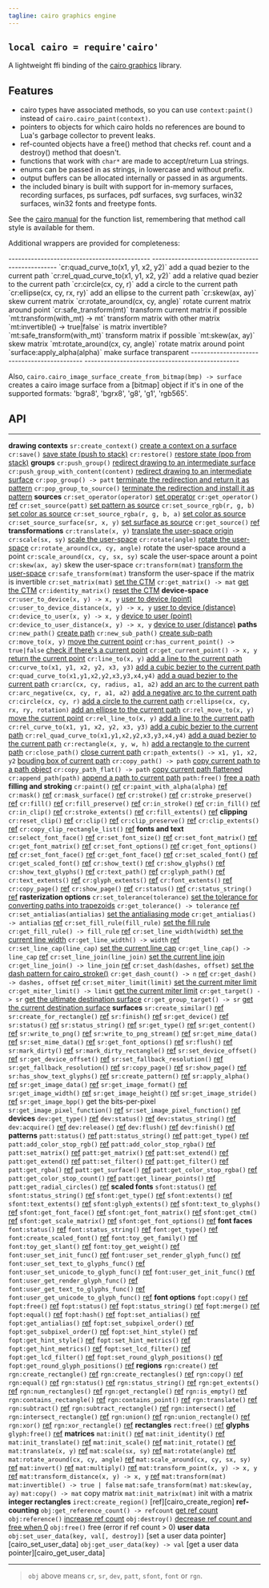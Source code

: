 ```yaml
---
tagline: cairo graphics engine
---
```


## `local cairo = require'cairo'`

A lightweight ffi binding of the [cairo graphics] library.


## Features

  * cairo types have associated methods, so you can use `context:paint()`
  instead of `cairo.cairo_paint(context)`.
  * pointers to objects for which cairo holds no references are bound to
  Lua's garbage collector to prevent leaks.
  * ref-counted objects have a free() method that checks ref. count and a
  destroy() method that doesn't.
  * functions that work with `char*` are made to accept/return Lua strings.
  * enums can be passed in as strings, in lowercase and without prefix.
  * output buffers can be allocated internally or passed in as arguments.
  * the included binary is built with support for in-memory surfaces,
  recording surfaces, ps surfaces, pdf surfaces, svg surfaces, win32 surfaces,
  win32 fonts and freetype fonts.

See the [cairo manual] for the function list, remembering that method call
style is available for them.

Additional wrappers are provided for completeness:

<div class="small">
-------------------------------------------- ------------------------------------------------
`cr:quad_curve_to(x1, y1, x2, y2)`           add a quad bezier to the current path
`cr:rel_quad_curve_to(x1, y1, x2, y2)`       add a relative quad bezier to the current path
`cr:circle(cx, cy, r)`                       add a circle to the current path
`cr:ellipse(cx, cy, rx, ry)`                 add an ellipse to the current path
`cr:skew(ax, ay)`                            skew current matrix
`cr:rotate_around(cx, cy, angle)`            rotate current matrix around point
`cr:safe_transform(mt)`                      transform current matrix if possible
`mt:transform(with_mt) -> mt`                transform matrix with other matrix
`mt:invertible() -> true|false`              is matrix invertible?
`mt:safe_transform(with_mt)`                 transform matrix if possible
`mt:skew(ax, ay)`                            skew matrix
`mt:rotate_around(cx, cy, angle)`            rotate matrix around point
`surface:apply_alpha(alpha)`                 make surface transparent
-------------------------------------------- ------------------------------------------------

Also, `cairo.cairo_image_surface_create_from_bitmap(bmp) -> surface`
creates a cairo image surface from a [bitmap] object if it's in one
of the supported formats: 'bgra8', 'bgrx8', 'g8', 'g1', 'rgb565'.

[cairo graphics]:   http://cairographics.org/
[cairo manual]:     http://cairographics.org/manual/


## API

------------------------------------------------- -------------------------------------------------
__drawing contexts__
`sr:create_context()`                             [create a context on a surface][cairo_create]
`cr:save()`                                       [save state (push to stack)][cairo_save]
`cr:restore()`                                    [restore state (pop from stack)][cairo_restore]
__groups__
`cr:push_group()`                                 [redirect drawing to an intermediate surface][cairo_push_group]
`cr:push_group_with_content(content)`             [redirect drawing to an intermediate surface][cairo_push_group_with_content]
`cr:pop_group() -> patt`                          [terminate the redirection and return it as pattern][cairo_pop_group]
`cr:pop_group_to_source()`                        [terminate the redirection and install it as pattern][cairo_pop_group_to_source]
__sources__
`cr:set_operator(operator)`                       [set operator][cairo_set_operator]
`cr:get_operator()`                               [ref][cairo_get_operator]
`cr:set_source(patt)`                             [set pattern as source][cairo_set_source]
`cr:set_source_rgb(r, g, b)`                      [set color as source][cairo_set_source_rgb]
`cr:set_source_rgba(r, g, b, a)`                  [set color as source][cairo_set_source_rgba]
`cr:set_source_surface(sr, x, y)`                 [set surface as source][cairo_set_source_surface]
`cr:get_source()`                                 [ref][cairo_get_source]
__transformations__
`cr:translate(x, y)`                              [translate the user-space origin][cairo_translate]
`cr:scale(sx, sy)`                                [scale the user-space][cairo_scale]
`cr:rotate(angle)`                                [rotate the user-space][cairo_rotate]
`cr:rotate_around(cx, cy, angle)`                 rotate the user-space around a point
`cr:scale_around(cx, cy, sx, sy)`                 scale the user-space arount a point
`cr:skew(ax, ay)`                                 skew the user-space
`cr:transform(mat)`                               [transform the user-space][cairo_transform]
`cr:safe_transform(mat)`                          transform the user-space if the matrix is invertible
`cr:set_matrix(mat)`                              [set the CTM][cairo_set_matrix]
`cr:get_matrix() -> mat`                          [get the CTM][cairo_get_matrix]
`cr:identity_matrix()`                            [reset the CTM][cairo_identity_matrix]
__device-space__
`cr:user_to_device(x, y) -> x, y`                 [user to device (point)][cairo_user_to_device]
`cr:user_to_device_distance(x, y) -> x, y`        [user to device (distance)][cairo_user_to_device_distance]
`cr:device_to_user(x, y) -> x, y`                 [device to user (point)][cairo_device_to_user]
`cr:device_to_user_distance(x, y) -> x, y`        [device to user (distance)][cairo_device_to_user_distance]
__paths__
`cr:new_path()`                                   [create path][cairo_new_path]
`cr:new_sub_path()`                               [create sub-path][cairo_new_sub_path]
`cr:move_to(x, y)`                                [move the current point][cairo_move_to]
`cr:has_current_point() -> true|false`            [check if there's a current point][cairo_has_current_point]
`cr:get_current_point() -> x, y`                  [return the current point][cairo_get_current_point]
`cr:line_to(x, y)`                                [add a line to the current path][cairo_line_to]
`cr:curve_to(x1, y1, x2, y2, x3, y3)`             [add a cubic bezier to the current path][cairo_curve_to]
`cr:quad_curve_to(x1,y1,x2,y2,x3,y3,x4,y4)`       [add a quad bezier to the current path][cairo_quad_curve_to]
`cr:arc(cx, cy, radius, a1, a2)`                  [add an arc to the current path][cairo_arc]
`cr:arc_negative(cx, cy, r, a1, a2)`              [add a negative arc to the current path][cairo_arc_negative]
`cr:circle(cx, cy, r)`                            [add a circle to the current path][cairo_circle]
`cr:ellipse(cx, cy, rx, ry, rotation)`            [add an ellipse to the current path][cairo_ellipse]
`cr:rel_move_to(x, y)`                            [move the current point][cairo_rel_move_to]
`cr:rel_line_to(x, y)`                            [add a line to the current path][cairo_rel_line_to]
`cr:rel_curve_to(x1, y1, x2, y2, x3, y3)`         [add a cubic bezier to the current path][cairo_rel_curve_to]
`cr:rel_quad_curve_to(x1,y1,x2,y2,x3,y3,x4,y4)`   [add a quad bezier to the current path][cairo_rel_quad_curve_to]
`cr:rectangle(x, y, w, h)`                        [add a rectangle to the current path][cairo_rectangle]
`cr:close_path()`                                 [close current path][cairo_close_path]
`cr:path_extents() -> x1, y1, x2, y2`             [bouding box of current path][cairo_path_extents]
`cr:copy_path() -> path`                          [copy current path to a path object][cairo_copy_path]
`cr:copy_path_flat() -> path`                     [copy current path flattened][cairo_copy_path_flat]
`cr:append_path(path)`                            [append a path to current path][cairo_append_path]
`path:free()`                                     [free a path][cairo_path_destroy]
__filling and stroking__
`cr:paint()`                                      [ref][cairo_paint]
`cr:paint_with_alpha(alpha)`                      [ref][cairo_paint_with_alpha]
`cr:mask()`                                       [ref][cairo_mask]
`cr:mask_surface()`                               [ref][cairo_mask_surface]
`cr:stroke()`                                     [ref][cairo_stroke]
`cr:stroke_preserve()`                            [ref][cairo_stroke_preserve]
`cr:fill()`                                       [ref][cairo_fill]
`cr:fill_preserve()`                              [ref][cairo_fill_preserve]
`cr:in_stroke()`                                  [ref][cairo_in_stroke]
`cr:in_fill()`                                    [ref][cairo_in_fill]
`cr:in_clip()`                                    [ref][cairo_in_clip]
`cr:stroke_extents()`                             [ref][cairo_stroke_extents]
`cr:fill_extents()`                               [ref][cairo_fill_extents]
__clipping__
`cr:reset_clip()`                                 [ref][cairo_reset_clip]
`cr:clip()`                                       [ref][cairo_clip]
`cr:clip_preserve()`                              [ref][cairo_clip_preserve]
`cr:clip_extents()`                               [ref][cairo_clip_extents]
`cr:copy_clip_rectangle_list()`                   [ref][cairo_copy_clip_rectangle_list]
__fonts and text__
`cr:select_font_face()`                           [ref][cairo_select_font_face]
`cr:set_font_size()`                              [ref][cairo_set_font_size]
`cr:set_font_matrix()`                            [ref][cairo_set_font_matrix]
`cr:get_font_matrix()`                            [ref][cairo_get_font_matrix]
`cr:set_font_options()`                           [ref][cairo_set_font_options]
`cr:get_font_options()`                           [ref][cairo_get_font_options]
`cr:set_font_face()`                              [ref][cairo_set_font_face]
`cr:get_font_face()`                              [ref][cairo_get_font_face]
`cr:set_scaled_font()`                            [ref][cairo_set_scaled_font]
`cr:get_scaled_font()`                            [ref][cairo_get_scaled_font]
`cr:show_text()`                                  [ref][cairo_show_text]
`cr:show_glyphs()`                                [ref][cairo_show_glyphs]
`cr:show_text_glyphs()`                           [ref][cairo_show_text_glyphs]
`cr:text_path()`                                  [ref][cairo_text_path]
`cr:glyph_path()`                                 [ref][cairo_glyph_path]
`cr:text_extents()`                               [ref][cairo_text_extents]
`cr:glyph_extents()`                              [ref][cairo_glyph_extents]
`cr:font_extents()`                               [ref][cairo_font_extents]
`cr:copy_page()`                                  [ref][cairo_copy_page]
`cr:show_page()`                                  [ref][cairo_show_page]
`cr:status()`                                     [ref][cairo_status]
`cr:status_string()`                              [ref][cairo_status_string]
__rasterization options__
`cr:set_tolerance(tolerance)`                     [set the tolerance for converting paths into trapezoids][cairo_set_tolerance]
`cr:get_tolerance() -> tolerance`                 [ref][cairo_get_tolerance]
`cr:set_antialias(antialias)`                     [set the antialiasing mode][cairo_set_antialias]
`cr:get_antialias() -> antialias`                 [ref][cairo_get_antialias]
`cr:set_fill_rule(fill_rule)`                     [set the fill rule][cairo_set_fill_rule]
`cr:get_fill_rule() -> fill_rule`                 [ref][cairo_get_fill_rule]
`cr:set_line_width(width)`                        [set the current line width][cairo_set_line_width]
`cr:get_line_width() -> width`                    [ref][cairo_get_line_width]
`cr:set_line_cap(line_cap)`                       [set the current line cap][cairo_set_line_cap]
`cr:get_line_cap() -> line_cap`                   [ref][cairo_get_line_cap]
`cr:set_line_join(line_join)`                     [set the current line join][cairo_set_line_join]
`cr:get_line_join() -> line_join`                 [ref][cairo_get_line_join]
`cr:set_dash(dashes, offset)`                     [set the dash pattern for cairo_stroke()][cairo_set_dash]
`cr:get_dash_count() -> n`                        [ref][cairo_get_dash_count]
`cr:get_dash() -> dashes, offset`                 [ref][cairo_get_dash]
`cr:set_miter_limit(limit)`                       [set the current miter limit][cairo_set_miter_limit]
`cr:get_miter_limit() -> limit`                   [get the current miter limit][cairo_get_miter_limit]
`cr:get_target() -> sr`                           [get the ultimate destination surface][cairo_get_target]
`cr:get_group_target() -> sr`                     [get the current destination surface][cairo_get_group_target]
__surfaces__
`sr:create_similar()`                             [ref][cairo_surface_create_similar]
`sr:create_for_rectangle()`                       [ref][cairo_surface_create_for_rectangle]
`sr:finish()`                                     [ref][cairo_surface_finish]
`sr:get_device()`                                 [ref][cairo_surface_get_device]
`sr:status()`                                     [ref][cairo_surface_status]
`sr:status_string()`                              [ref][cairo_surface_status_string]
`sr:get_type()`                                   [ref][cairo_surface_get_type]
`sr:get_content()`                                [ref][cairo_surface_get_content]
`sr:write_to_png()`                               [ref][cairo_surface_write_to_png]
`sr:write_to_png_stream()`                        [ref][cairo_surface_write_to_png_stream]
`sr:get_mime_data()`                              [ref][cairo_surface_get_mime_data]
`sr:set_mime_data()`                              [ref][cairo_surface_set_mime_data]
`sr:get_font_options()`                           [ref][cairo_surface_get_font_options]
`sr:flush()`                                      [ref][cairo_surface_flush]
`sr:mark_dirty()`                                 [ref][cairo_surface_mark_dirty]
`sr:mark_dirty_rectangle()`                       [ref][cairo_surface_mark_dirty_rectangle]
`sr:set_device_offset()`                          [ref][cairo_surface_set_device_offset]
`sr:get_device_offset()`                          [ref][cairo_surface_get_device_offset]
`sr:set_fallback_resolution()`                    [ref][cairo_surface_set_fallback_resolution]
`sr:get_fallback_resolution()`                    [ref][cairo_surface_get_fallback_resolution]
`sr:copy_page()`                                  [ref][cairo_surface_copy_page]
`sr:show_page()`                                  [ref][cairo_surface_show_page]
`sr:has_show_text_glyphs()`                       [ref][cairo_surface_has_show_text_glyphs]
`sr:create_pattern()`                             [ref][cairo_surface_create_pattern]
`sr:apply_alpha()`                                [ref][cairo_surface_apply_alpha]
`sr:get_image_data()`                             [ref][cairo_surface_get_image_data]
`sr:get_image_format()`                           [ref][cairo_surface_get_image_format]
`sr:get_image_width()`                            [ref][cairo_surface_get_image_width]
`sr:get_image_height()`                           [ref][cairo_surface_get_image_height]
`sr:get_image_stride()`                           [ref][cairo_surface_get_image_stride]
`sr:get_image_bpp()`                              get the bits-per-pixel
`sr:get_image_pixel_function()`                   [ref][cairo_surface_get_image_pixel_function]
`sr:set_image_pixel_function()`                   [ref][cairo_surface_set_image_pixel_function]
__devices__
`dev:get_type()`                                  [ref][cairo_get_type]
`dev:status()`                                    [ref][cairo_status]
`dev:status_string()`                             [ref][cairo_status_string]
`dev:acquire()`                                   [ref][cairo_acquire]
`dev:release()`                                   [ref][cairo_release]
`dev:flush()`                                     [ref][cairo_flush]
`dev:finish()`                                    [ref][cairo_finish]
__patterns__
`patt:status()`                                   [ref][cairo_status]
`patt:status_string()`                            [ref][cairo_status_string]
`patt:get_type()`                                 [ref][cairo_get_type]
`patt:add_color_stop_rgb()`                       [ref][cairo_add_color_stop_rgb]
`patt:add_color_stop_rgba()`                      [ref][cairo_add_color_stop_rgba]
`patt:set_matrix()`                               [ref][cairo_set_matrix]
`patt:get_matrix()`                               [ref][cairo_get_matrix]
`patt:set_extend()`                               [ref][cairo_set_extend]
`patt:get_extend()`                               [ref][cairo_get_extend]
`patt:set_filter()`                               [ref][cairo_set_filter]
`patt:get_filter()`                               [ref][cairo_get_filter]
`patt:get_rgba()`                                 [ref][cairo_get_rgba]
`patt:get_surface()`                              [ref][cairo_get_surface]
`patt:get_color_stop_rgba()`                      [ref][cairo_get_color_stop_rgba]
`patt:get_color_stop_count()`                     [ref][cairo_get_color_stop_count]
`patt:get_linear_points()`                        [ref][cairo_get_linear_points]
`patt:get_radial_circles()`                       [ref][cairo_get_radial_circles]
__scaled fonts__
`sfont:status()`                                  [ref][cairo_status]
`sfont:status_string()`                           [ref][cairo_status_string]
`sfont:get_type()`                                [ref][cairo_get_type]
`sfont:extents()`                                 [ref][cairo_extents]
`sfont:text_extents()`                            [ref][cairo_text_extents]
`sfont:glyph_extents()`                           [ref][cairo_glyph_extents]
`sfont:text_to_glyphs()`                          [ref][cairo_text_to_glyphs]
`sfont:get_font_face()`                           [ref][cairo_get_font_face]
`sfont:get_font_matrix()`                         [ref][cairo_get_font_matrix]
`sfont:get_ctm()`                                 [ref][cairo_get_ctm]
`sfont:get_scale_matrix()`                        [ref][cairo_get_scale_matrix]
`sfont:get_font_options()`                        [ref][cairo_get_font_options]
__font faces__
`font:status()`                                   [ref][cairo_status]
`font:status_string()`                            [ref][cairo_status_string]
`font:get_type()`                                 [ref][cairo_get_type]
`font:create_scaled_font()`                       [ref][cairo_create_scaled_font]
`font:toy_get_family()`                           [ref][cairo_toy_get_family]
`font:toy_get_slant()`                            [ref][cairo_toy_get_slant]
`font:toy_get_weight()`                           [ref][cairo_toy_get_weight]
`font:user_set_init_func()`                       [ref][cairo_user_set_init_func]
`font:user_set_render_glyph_func()`               [ref][cairo_user_set_render_glyph_func]
`font:user_set_text_to_glyphs_func()`             [ref][cairo_user_set_text_to_glyphs_func]
`font:user_set_unicode_to_glyph_func()`           [ref][cairo_user_set_unicode_to_glyph_func]
`font:user_get_init_func()`                       [ref][cairo_user_get_init_func]
`font:user_get_render_glyph_func()`               [ref][cairo_user_get_render_glyph_func]
`font:user_get_text_to_glyphs_func()`             [ref][cairo_user_get_text_to_glyphs_func]
`font:user_get_unicode_to_glyph_func()`           [ref][cairo_user_get_unicode_to_glyph_func]
__font options__
`fopt:copy()`                                     [ref][cairo_copy]
`fopt:free()`                                     [ref][cairo_free]
`fopt:status()`                                   [ref][cairo_status]
`fopt:status_string()`                            [ref][cairo_status_string]
`fopt:merge()`                                    [ref][cairo_merge]
`fopt:equal()`                                    [ref][cairo_equal]
`fopt:hash()`                                     [ref][cairo_hash]
`fopt:set_antialias()`                            [ref][cairo_set_antialias]
`fopt:get_antialias()`                            [ref][cairo_get_antialias]
`fopt:set_subpixel_order()`                       [ref][cairo_set_subpixel_order]
`fopt:get_subpixel_order()`                       [ref][cairo_get_subpixel_order]
`fopt:set_hint_style()`                           [ref][cairo_set_hint_style]
`fopt:get_hint_style()`                           [ref][cairo_get_hint_style]
`fopt:set_hint_metrics()`                         [ref][cairo_set_hint_metrics]
`fopt:get_hint_metrics()`                         [ref][cairo_get_hint_metrics]
`fopt:set_lcd_filter()`                           [ref][cairo_set_lcd_filter]
`fopt:get_lcd_filter()`                           [ref][cairo_get_lcd_filter]
`fopt:set_round_glyph_positions()`                [ref][cairo_set_round_glyph_positions]
`fopt:get_round_glyph_positions()`                [ref][cairo_get_round_glyph_positions]
__regions__
`rgn:create()`                                    [ref][cairo_create]
`rgn:create_rectangle()`                          [ref][cairo_create_rectangle]
`rgn:create_rectangles()`                         [ref][cairo_create_rectangles]
`rgn:copy()`                                      [ref][cairo_copy]
`rgn:equal()`                                     [ref][cairo_equal]
`rgn:status()`                                    [ref][cairo_status]
`rgn:status_string()`                             [ref][cairo_status_string]
`rgn:get_extents()`                               [ref][cairo_get_extents]
`rgn:num_rectangles()`                            [ref][cairo_num_rectangles]
`rgn:get_rectangle()`                             [ref][cairo_get_rectangle]
`rgn:is_empty()`                                  [ref][cairo_is_empty]
`rgn:contains_rectangle()`                        [ref][cairo_contains_rectangle]
`rgn:contains_point()`                            [ref][cairo_contains_point]
`rgn:translate()`                                 [ref][cairo_translate]
`rgn:subtract()`                                  [ref][cairo_subtract]
`rgn:subtract_rectangle()`                        [ref][cairo_subtract_rectangle]
`rgn:intersect()`                                 [ref][cairo_intersect]
`rgn:intersect_rectangle()`                       [ref][cairo_intersect_rectangle]
`rgn:union()`                                     [ref][cairo_union]
`rgn:union_rectangle()`                           [ref][cairo_union_rectangle]
`rgn:xor()`                                       [ref][cairo_xor]
`rgn:xor_rectangle()`                             [ref][cairo_xor_rectangle]
__rectangles__
`rect:free()`                                     [ref][cairo_free]
__glyphs__
`glyph:free()`                                    [ref][cairo_free]
__matrices__
`mat:init()`                                      [ref][cairo_init]
`mat:init_identity()`                             [ref][cairo_init_identity]
`mat:init_translate()`                            [ref][cairo_init_translate]
`mat:init_scale()`                                [ref][cairo_init_scale]
`mat:init_rotate()`                               [ref][cairo_init_rotate]
`mat:translate(x, y)`                             [ref][cairo_translate]
`mat:scale(sx, sy)`                               [ref][cairo_scale]
`mat:rotate(angle)`                               [ref][cairo_rotate]
`mat:rotate_around(cx, cy, angle)`                [ref][cairo_rotate_around]
`mat:scale_around(cx, cy, sx, sy)`                [ref][cairo_scale_around]
`mat:invert()`                                    [ref][cairo_invert]
`mat:multiply()`                                  [ref][cairo_multiply]
`mat:transform_point(x, y) -> x, y`               [ref][cairo_transform_point]
`mat:transform_distance(x, y) -> x, y`            [ref][cairo_transform_distance]
`mat:transform(mat)`
`mat:invertible() -> true | false`
`mat:safe_transform(mat)`
`mat:skew(ay, ay)`
`mat:copy() -> mat`                               copy matrix
`mat:init_matrix(mat)`                            init with a matrix
__integer rectangles__
`irect:create_region()`                           [ref][cairo_create_region]
__ref-counting__
`obj:get_reference_count() -> refcount`           [get ref count][cairo_get_reference_count]
`obj:reference()`                                 [increase ref count][cairo_reference]
`obj:destroy()`                                   [decrease ref count and free when 0][cairo_destroy]
`obj:free()`                                      free (error if ref count > 0)
__user data__
`obj:set_user_data(key, val[, destroy])`          [set a user data pointer][cairo_set_user_data]
`obj:get_user_data(key) -> val`                   [get a user data pointer][cairo_get_user_data]
------------------------------------------------- -------------------------------------------------
</div>

> `obj` above means `cr`, `sr`, `dev`, `patt`, `sfont`, `font` or `rgn`.

[cairo_create]:                            http://cairographics.org/manual/cairo-t.html#cairo-create
[cairo_save]:                              http://cairographics.org/manual/cairo-cairo-t.html#cairo-save
[cairo_restore]:                           http://cairographics.org/manual/cairo-cairo-t.html#cairo-restore
[cairo_push_group]:                        http://cairographics.org/manual/cairo-cairo-t.html#cairo-push-group
[cairo_push_group_with_content]:           http://cairographics.org/manual/cairo-cairo-t.html#cairo-push-group-with-content
[cairo_pop_group]:                         http://cairographics.org/manual/cairo-cairo-t.html#cairo-pop-group
[cairo_pop_group_to_source]:               http://cairographics.org/manual/cairo-cairo-t.html#cairo-pop-group-to-source
[cairo_set_operator]:                      http://cairographics.org/manual/cairo-cairo-t.html#cairo-set-operator
[cairo_set_source]:                        http://cairographics.org/manual/cairo-cairo-t.html#cairo-set-source
[cairo_set_source_rgb]:                    http://cairographics.org/manual/cairo-cairo-t.html#cairo-set-source-rgb
[cairo_set_source_rgba]:                   http://cairographics.org/manual/cairo-cairo-t.html#cairo-set-source-rgba
[cairo_set_source_surface]:                http://cairographics.org/manual/cairo-cairo-t.html#cairo-set-source-surface
[cairo_set_tolerance]:                     http://cairographics.org/manual/cairo-cairo-t.html#cairo-set-tolerance
[cairo_set_antialias]:                     http://cairographics.org/manual/cairo-cairo-t.html#cairo-set-antialias
[cairo_set_fill_rule]:                     http://cairographics.org/manual/cairo-cairo-t.html#cairo-set-fill-rule
[cairo_set_line_width]:                    http://cairographics.org/manual/cairo-cairo-t.html#cairo-set-line-width
[cairo_set_line_cap]:                      http://cairographics.org/manual/cairo-cairo-t.html#cairo-set-line-cap
[cairo_set_line_join]:                     http://cairographics.org/manual/cairo-cairo-t.html#cairo-set-line-join
[cairo_set_dash]:                          http://cairographics.org/manual/cairo-cairo-t.html#cairo-set-dash
[cairo_set_miter_limit]:                   http://cairographics.org/manual/cairo-cairo-t.html#cairo-set-miter-limit
[cairo_translate]:                         http://cairographics.org/manual/cairo-Transformations.html#cairo-translate
[cairo_scale]:                             http://cairographics.org/manual/cairo-Transformations.html#cairo-scale
[cairo_rotate]:                            http://cairographics.org/manual/cairo-Transformations.html#cairo-rotate
[cairo_rotate_around]:                     http://cairographics.org/manual/cairo-Transformations.html#cairo-rotate-around
[cairo_scale_around]:                      http://cairographics.org/manual/cairo-Transformations.html#cairo-scale-around
[cairo_transform]:                         http://cairographics.org/manual/cairo-Transformations.html#cairo-transform
[cairo_safe_transform]:                    http://cairographics.org/manual/cairo-Transformations.html#cairo-safe-transform
[cairo_set_matrix]:                        http://cairographics.org/manual/cairo-Transformations.html#cairo-set-matrix
[cairo_identity_matrix]:                   http://cairographics.org/manual/cairo-Transformations.html#cairo-identity-matrix
[cairo_skew]:                              http://cairographics.org/manual/cairo-Transformations.html#cairo-skew
[cairo_user_to_device]:                    http://cairographics.org/manual/cairo-cairo-t.html#cairo-user-to-device
[cairo_user_to_device_distance]:           http://cairographics.org/manual/cairo-cairo-t.html#cairo-user-to-device-distance
[cairo_device_to_user]:                    http://cairographics.org/manual/cairo-cairo-t.html#cairo-device-to-user
[cairo_device_to_user_distance]:           http://cairographics.org/manual/cairo-cairo-t.html#cairo-device-to-user-distance

[cairo_paint]:                             http://cairographics.org/manual/cairo-cairo-t.html#cairo-paint
[cairo_paint_with_alpha]:                  http://cairographics.org/manual/cairo-cairo-t.html#cairo-paint-with-alpha
[cairo_mask]:                              http://cairographics.org/manual/cairo-cairo-t.html#cairo-mask
[cairo_mask_surface]:                      http://cairographics.org/manual/cairo-cairo-t.html#cairo-mask-surface
[cairo_stroke]:                            http://cairographics.org/manual/cairo-cairo-t.html#cairo-stroke
[cairo_stroke_preserve]:                   http://cairographics.org/manual/cairo-cairo-t.html#cairo-stroke-preserve
[cairo_fill]:                              http://cairographics.org/manual/cairo-cairo-t.html#cairo-fill
[cairo_fill_preserve]:                     http://cairographics.org/manual/cairo-cairo-t.html#cairo-fill-preserve
[cairo_copy_page]:                         http://cairographics.org/manual/cairo-cairo-t.html#cairo-copy-page
[cairo_show_page]:                         http://cairographics.org/manual/cairo-cairo-t.html#cairo-show-page
[cairo_in_stroke]:                         http://cairographics.org/manual/cairo-cairo-t.html#cairo-in-stroke
[cairo_in_fill]:                           http://cairographics.org/manual/cairo-cairo-t.html#cairo-in-fill
[cairo_in_clip]:                           http://cairographics.org/manual/cairo-cairo-t.html#cairo-in-clip
[cairo_stroke_extents]:                    http://cairographics.org/manual/cairo-cairo-t.html#cairo-stroke-extents
[cairo_fill_extents]:                      http://cairographics.org/manual/cairo-cairo-t.html#cairo-fill-extents
[cairo_reset_clip]:                        http://cairographics.org/manual/cairo-cairo-t.html#cairo-reset-clip
[cairo_clip]:                              http://cairographics.org/manual/cairo-cairo-t.html#cairo-clip
[cairo_clip_preserve]:                     http://cairographics.org/manual/cairo-cairo-t.html#cairo-clip-preserve
[cairo_clip_extents]:                      http://cairographics.org/manual/cairo-cairo-t.html#cairo-clip-extents
[cairo_copy_clip_rectangle_list]:          http://cairographics.org/manual/cairo-cairo-t.html#cairo-copy-clip-rectangle-list
[cairo_select_font_face]:                  http://cairographics.org/manual/cairo-text.html#cairo-select-font-face
[cairo_set_font_size]:                     http://cairographics.org/manual/cairo-text.html#cairo-set-font-size
[cairo_set_font_matrix]:                   http://cairographics.org/manual/cairo-text.html#cairo-set-font-matrix
[cairo_get_font_matrix]:                   http://cairographics.org/manual/cairo-text.html#cairo-get-font-matrix
[cairo_set_font_options]:                  http://cairographics.org/manual/cairo-text.html#cairo-set-font-options
[cairo_get_font_options]:                  http://cairographics.org/manual/cairo-text.html#cairo-get-font-options
[cairo_set_font_face]:                     http://cairographics.org/manual/cairo-text.html#cairo-set-font-face
[cairo_get_font_face]:                     http://cairographics.org/manual/cairo-text.html#cairo-get-font-face
[cairo_set_scaled_font]:                   http://cairographics.org/manual/cairo-text.html#cairo-set-scaled-font
[cairo_get_scaled_font]:                   http://cairographics.org/manual/cairo-text.html#cairo-get-scaled-font
[cairo_show_text]:                         http://cairographics.org/manual/cairo-text.html#cairo-show-text
[cairo_show_glyphs]:                       http://cairographics.org/manual/cairo-text.html#cairo-show-glyphs
[cairo_show_text_glyphs]:                  http://cairographics.org/manual/cairo-text.html#cairo-show-text-glyphs
[cairo_text_path]:                         http://cairographics.org/manual/cairo-text.html#cairo-text-path
[cairo_glyph_path]:                        http://cairographics.org/manual/cairo-text.html#cairo-glyph-path
[cairo_text_extents]:                      http://cairographics.org/manual/cairo-text.html#cairo-text-extents
[cairo_glyph_extents]:                     http://cairographics.org/manual/cairo-text.html#cairo-glyph-extents
[cairo_font_extents]:                      http://cairographics.org/manual/cairo-text.html#cairo-font-extents
[cairo_get_operator]:                      http://cairographics.org/manual/cairo-cairo-t.html#cairo-get-operator
[cairo_get_source]:                        http://cairographics.org/manual/cairo-cairo-t.html#cairo-get-source
[cairo_get_tolerance]:                     http://cairographics.org/manual/cairo-cairo-t.html#cairo-get-tolerance
[cairo_get_antialias]:                     http://cairographics.org/manual/cairo-cairo-t.html#cairo-get-antialias
[cairo_has_current_point]:                 http://cairographics.org/manual/cairo-cairo-t.html#cairo-has-current-point
[cairo_get_current_point]:                 http://cairographics.org/manual/cairo-cairo-t.html#cairo-get-current-point
[cairo_get_fill_rule]:                     http://cairographics.org/manual/cairo-cairo-t.html#cairo-get-fill-rule
[cairo_get_line_width]:                    http://cairographics.org/manual/cairo-cairo-t.html#cairo-get-line-width
[cairo_get_line_cap]:                      http://cairographics.org/manual/cairo-cairo-t.html#cairo-get-line-cap
[cairo_get_line_join]:                     http://cairographics.org/manual/cairo-cairo-t.html#cairo-get-line-join
[cairo_get_miter_limit]:                   http://cairographics.org/manual/cairo-cairo-t.html#cairo-get-miter-limit
[cairo_get_dash_count]:                    http://cairographics.org/manual/cairo-cairo-t.html#cairo-get-dash-count
[cairo_get_dash]:                          http://cairographics.org/manual/cairo-cairo-t.html#cairo-get-dash
[cairo_get_matrix]:                        http://cairographics.org/manual/cairo-cairo-t.html#cairo-get-matrix
[cairo_get_target]:                        http://cairographics.org/manual/cairo-cairo-t.html#cairo-get-target
[cairo_get_group_target]:                  http://cairographics.org/manual/cairo-cairo-t.html#cairo-get-group-target

[cairo_new_path]:                          http://cairographics.org/manual/cairo-Paths.html#cairo-new-path
[cairo_new_sub_path]:                      http://cairographics.org/manual/cairo-Paths.html#cairo-new-sub-path
[cairo_move_to]:                           http://cairographics.org/manual/cairo-Paths.html#cairo-move-to
[cairo_line_to]:                           http://cairographics.org/manual/cairo-Paths.html#cairo-line-to
[cairo_curve_to]:                          http://cairographics.org/manual/cairo-Paths.html#cairo-curve-to
[cairo_quad_curve_to]:                     http://cairographics.org/manual/cairo-Paths.html#cairo-quad-curve-to
[cairo_arc]:                               http://cairographics.org/manual/cairo-Paths.html#cairo-arc
[cairo_arc_negative]:                      http://cairographics.org/manual/cairo-Paths.html#cairo-arc-negative
[cairo_circle]:                            http://cairographics.org/manual/cairo-Paths.html#cairo-circle
[cairo_ellipse]:                           http://cairographics.org/manual/cairo-Paths.html#cairo-ellipse
[cairo_rel_move_to]:                       http://cairographics.org/manual/cairo-Paths.html#cairo-rel-move-to
[cairo_rel_line_to]:                       http://cairographics.org/manual/cairo-Paths.html#cairo-rel-line-to
[cairo_rel_curve_to]:                      http://cairographics.org/manual/cairo-Paths.html#cairo-rel-curve-to
[cairo_rel_quad_curve_to]:                 http://cairographics.org/manual/cairo-Paths.html#cairo-rel-quad-curve-to
[cairo_rectangle]:                         http://cairographics.org/manual/cairo-Paths.html#cairo-rectangle
[cairo_close_path]:                        http://cairographics.org/manual/cairo-Paths.html#cairo-close-path
[cairo_copy_path]:                         http://cairographics.org/manual/cairo-Paths.html#cairo-copy-path
[cairo_copy_path_flat]:                    http://cairographics.org/manual/cairo-Paths.html#cairo-copy-path-flat
[cairo_append_path]:                       http://cairographics.org/manual/cairo-Paths.html#cairo-append-path
[cairo_path_extents]:                      http://cairographics.org/manual/cairo-Paths.html#cairo-path-extents
[cairo_path_destroy]:                      http://cairographics.org/manual/cairo-Paths.html#cairo-path-destroy

[cairo_status]:                            http://cairographics.org/manual/cairo-cairo-t.html#cairo-status
[cairo_status_string]:                     http://cairographics.org/manual/cairo-cairo-t.html#cairo-status-string
[cairo_reference]:                         http://cairographics.org/manual/cairo-cairo-t.html#cairo-reference
[cairo_get_reference_count]:               http://cairographics.org/manual/cairo-cairo-t.html#cairo-get-reference-count
[cairo_destroy]:                           http://cairographics.org/manual/cairo-cairo-t.html#cairo-destroy
[cairo_free]:                              http://cairographics.org/manual/cairo-cairo-t.html#cairo-free

[cairo_surface_create_similar]:            http://cairographics.org/manual/cairo-cairo-surface-t.html#cairo-surface-create-similar
[cairo_surface_create_for_rectangle]:      http://cairographics.org/manual/cairo-cairo-surface-t.html#cairo-surface-create-for-rectangle
[cairo_surface_finish]:                    http://cairographics.org/manual/cairo-cairo-surface-t.html#cairo-surface-finish
[cairo_surface_get_device]:                http://cairographics.org/manual/cairo-cairo-surface-t.html#cairo-surface-get-device
[cairo_surface_status]:                    http://cairographics.org/manual/cairo-cairo-surface-t.html#cairo-surface-status
[cairo_surface_status_string]:             http://cairographics.org/manual/cairo-cairo-surface-t.html#cairo-surface-status-string
[cairo_surface_get_type]:                  http://cairographics.org/manual/cairo-cairo-surface-t.html#cairo-surface-get-type
[cairo_surface_get_content]:               http://cairographics.org/manual/cairo-cairo-surface-t.html#cairo-surface-get-content
[cairo_surface_write_to_png]:              http://cairographics.org/manual/cairo-cairo-surface-t.html#cairo-surface-write-to-png
[cairo_surface_write_to_png_stream]:       http://cairographics.org/manual/cairo-cairo-surface-t.html#cairo-surface-write-to-png-stream
[cairo_surface_get_user_data]:             http://cairographics.org/manual/cairo-cairo-surface-t.html#cairo-surface-get-user-data
[cairo_surface_set_user_data]:             http://cairographics.org/manual/cairo-cairo-surface-t.html#cairo-surface-set-user-data
[cairo_surface_get_mime_data]:             http://cairographics.org/manual/cairo-cairo-surface-t.html#cairo-surface-get-mime-data
[cairo_surface_set_mime_data]:             http://cairographics.org/manual/cairo-cairo-surface-t.html#cairo-surface-set-mime-data
[cairo_surface_get_font_options]:          http://cairographics.org/manual/cairo-cairo-surface-t.html#cairo-surface-get-font-options
[cairo_surface_flush]:                     http://cairographics.org/manual/cairo-cairo-surface-t.html#cairo-surface-flush
[cairo_surface_mark_dirty]:                http://cairographics.org/manual/cairo-cairo-surface-t.html#cairo-surface-mark-dirty
[cairo_surface_mark_dirty_rectangle]:      http://cairographics.org/manual/cairo-cairo-surface-t.html#cairo-surface-mark-dirty-rectangle
[cairo_surface_set_device_offset]:         http://cairographics.org/manual/cairo-cairo-surface-t.html#cairo-surface-set-device-offset
[cairo_surface_get_device_offset]:         http://cairographics.org/manual/cairo-cairo-surface-t.html#cairo-surface-get-device-offset
[cairo_surface_set_fallback_resolution]:   http://cairographics.org/manual/cairo-cairo-surface-t.html#cairo-surface-set-fallback-resolution
[cairo_surface_get_fallback_resolution]:   http://cairographics.org/manual/cairo-cairo-surface-t.html#cairo-surface-get-fallback-resolution
[cairo_surface_copy_page]:                 http://cairographics.org/manual/cairo-cairo-surface-t.html#cairo-surface-copy-page
[cairo_surface_show_page]:                 http://cairographics.org/manual/cairo-cairo-surface-t.html#cairo-surface-show-page
[cairo_surface_has_show_text_glyphs]:      http://cairographics.org/manual/cairo-cairo-surface-t.html#cairo-surface-has-show-text-glyphs
[cairo_surface_create_pattern]:            http://cairographics.org/manual/cairo-cairo-surface-t.html#cairo-surface-create-pattern
[cairo_surface_apply_alpha]:               http://cairographics.org/manual/cairo-cairo-surface-t.html#cairo-surface-apply-alpha
[cairo_surface_reference]:                 http://cairographics.org/manual/cairo-cairo-surface-t.html#cairo-surface-reference
[cairo_surface_get_reference_count]:       http://cairographics.org/manual/cairo-cairo-surface-t.html#cairo-surface-get-reference-count
[cairo_surface_destroy]:                   http://cairographics.org/manual/cairo-cairo-surface-t.html#cairo-surface-destroy
[cairo_surface_free]:                      http://cairographics.org/manual/cairo-cairo-surface-t.html#cairo-surface-free
[cairo_surface_get_image_data]:            http://cairographics.org/manual/cairo-cairo-surface-t.html#cairo-surface-get-image-data
[cairo_surface_get_image_format]:          http://cairographics.org/manual/cairo-cairo-surface-t.html#cairo-surface-get-image-format
[cairo_surface_get_image_width]:           http://cairographics.org/manual/cairo-cairo-surface-t.html#cairo-surface-get-image-width
[cairo_surface_get_image_height]:          http://cairographics.org/manual/cairo-cairo-surface-t.html#cairo-surface-get-image-height
[cairo_surface_get_image_stride]:          http://cairographics.org/manual/cairo-cairo-surface-t.html#cairo-surface-get-image-stride
[cairo_surface_get_image_pixel_function]:  http://cairographics.org/manual/cairo-cairo-surface-t.html#cairo-surface-get-image-pixel-function
[cairo_surface_set_image_pixel_function]:  http://cairographics.org/manual/cairo-cairo-surface-t.html#cairo-surface-set-image-pixel-function

[cairo_get_type]:                          http://cairographics.org/manual/cairo-cairo-t.html#cairo-get-type
[cairo_status]:                            http://cairographics.org/manual/cairo-cairo-t.html#cairo-status
[cairo_status_string]:                     http://cairographics.org/manual/cairo-cairo-t.html#cairo-status-string
[cairo_acquire]:                           http://cairographics.org/manual/cairo-cairo-t.html#cairo-acquire
[cairo_release]:                           http://cairographics.org/manual/cairo-cairo-t.html#cairo-release
[cairo_flush]:                             http://cairographics.org/manual/cairo-cairo-t.html#cairo-flush
[cairo_finish]:                            http://cairographics.org/manual/cairo-cairo-t.html#cairo-finish
[cairo_status]:                            http://cairographics.org/manual/cairo-cairo-t.html#cairo-status
[cairo_status_string]:                     http://cairographics.org/manual/cairo-cairo-t.html#cairo-status-string
[cairo_get_type]:                          http://cairographics.org/manual/cairo-cairo-t.html#cairo-get-type
[cairo_add_color_stop_rgb]:                http://cairographics.org/manual/cairo-cairo-t.html#cairo-add-color-stop-rgb
[cairo_add_color_stop_rgba]:               http://cairographics.org/manual/cairo-cairo-t.html#cairo-add-color-stop-rgba

[cairo_set_matrix]:                        http://cairographics.org/manual/cairo-cairo-t.html#cairo-set-matrix
[cairo_get_matrix]:                        http://cairographics.org/manual/cairo-cairo-t.html#cairo-get-matrix
[cairo_set_extend]:                        http://cairographics.org/manual/cairo-cairo-t.html#cairo-set-extend
[cairo_get_extend]:                        http://cairographics.org/manual/cairo-cairo-t.html#cairo-get-extend
[cairo_set_filter]:                        http://cairographics.org/manual/cairo-cairo-t.html#cairo-set-filter
[cairo_get_filter]:                        http://cairographics.org/manual/cairo-cairo-t.html#cairo-get-filter
[cairo_get_rgba]:                          http://cairographics.org/manual/cairo-cairo-t.html#cairo-get-rgba
[cairo_get_surface]:                       http://cairographics.org/manual/cairo-cairo-t.html#cairo-get-surface
[cairo_get_color_stop_rgba]:               http://cairographics.org/manual/cairo-cairo-t.html#cairo-get-color-stop-rgba
[cairo_get_color_stop_count]:              http://cairographics.org/manual/cairo-cairo-t.html#cairo-get-color-stop-count
[cairo_get_linear_points]:                 http://cairographics.org/manual/cairo-cairo-t.html#cairo-get-linear-points
[cairo_get_radial_circles]:                http://cairographics.org/manual/cairo-cairo-t.html#cairo-get-radial-circles
[cairo_status]:                            http://cairographics.org/manual/cairo-cairo-t.html#cairo-status
[cairo_status_string]:                     http://cairographics.org/manual/cairo-cairo-t.html#cairo-status-string
[cairo_get_type]:                          http://cairographics.org/manual/cairo-cairo-t.html#cairo-get-type
[cairo_extents]:                           http://cairographics.org/manual/cairo-cairo-t.html#cairo-extents
[cairo_text_extents]:                      http://cairographics.org/manual/cairo-cairo-t.html#cairo-text-extents
[cairo_glyph_extents]:                     http://cairographics.org/manual/cairo-cairo-t.html#cairo-glyph-extents
[cairo_text_to_glyphs]:                    http://cairographics.org/manual/cairo-cairo-t.html#cairo-text-to-glyphs
[cairo_get_font_face]:                     http://cairographics.org/manual/cairo-cairo-t.html#cairo-get-font-face
[cairo_get_font_matrix]:                   http://cairographics.org/manual/cairo-cairo-t.html#cairo-get-font-matrix
[cairo_get_ctm]:                           http://cairographics.org/manual/cairo-cairo-t.html#cairo-get-ctm
[cairo_get_scale_matrix]:                  http://cairographics.org/manual/cairo-cairo-t.html#cairo-get-scale-matrix
[cairo_get_font_options]:                  http://cairographics.org/manual/cairo-cairo-t.html#cairo-get-font-options
[cairo_status]:                            http://cairographics.org/manual/cairo-cairo-t.html#cairo-status
[cairo_status_string]:                     http://cairographics.org/manual/cairo-cairo-t.html#cairo-status-string
[cairo_get_type]:                          http://cairographics.org/manual/cairo-cairo-t.html#cairo-get-type
[cairo_create_scaled_font]:                http://cairographics.org/manual/cairo-cairo-t.html#cairo-create-scaled-font
[cairo_toy_get_family]:                    http://cairographics.org/manual/cairo-cairo-t.html#cairo-toy-get-family
[cairo_toy_get_slant]:                     http://cairographics.org/manual/cairo-cairo-t.html#cairo-toy-get-slant
[cairo_toy_get_weight]:                    http://cairographics.org/manual/cairo-cairo-t.html#cairo-toy-get-weight
[cairo_user_set_init_func]:                http://cairographics.org/manual/cairo-cairo-t.html#cairo-user-set-init-func
[cairo_user_set_render_glyph_func]:        http://cairographics.org/manual/cairo-cairo-t.html#cairo-user-set-render-glyph-func
[cairo_user_set_text_to_glyphs_func]:      http://cairographics.org/manual/cairo-cairo-t.html#cairo-user-set-text-to-glyphs-func
[cairo_user_set_unicode_to_glyph_func]:    http://cairographics.org/manual/cairo-cairo-t.html#cairo-user-set-unicode-to-glyph-func
[cairo_user_get_init_func]:                http://cairographics.org/manual/cairo-cairo-t.html#cairo-user-get-init-func
[cairo_user_get_render_glyph_func]:        http://cairographics.org/manual/cairo-cairo-t.html#cairo-user-get-render-glyph-func
[cairo_user_get_text_to_glyphs_func]:      http://cairographics.org/manual/cairo-cairo-t.html#cairo-user-get-text-to-glyphs-func
[cairo_user_get_unicode_to_glyph_func]:    http://cairographics.org/manual/cairo-cairo-t.html#cairo-user-get-unicode-to-glyph-func
[cairo_copy]:                              http://cairographics.org/manual/cairo-cairo-t.html#cairo-copy
[cairo_free]:                              http://cairographics.org/manual/cairo-cairo-t.html#cairo-free
[cairo_status]:                            http://cairographics.org/manual/cairo-cairo-t.html#cairo-status
[cairo_status_string]:                     http://cairographics.org/manual/cairo-cairo-t.html#cairo-status-string
[cairo_merge]:                             http://cairographics.org/manual/cairo-cairo-t.html#cairo-merge
[cairo_equal]:                             http://cairographics.org/manual/cairo-cairo-t.html#cairo-equal
[cairo_hash]:                              http://cairographics.org/manual/cairo-cairo-t.html#cairo-hash
[cairo_set_antialias]:                     http://cairographics.org/manual/cairo-cairo-t.html#cairo-set-antialias
[cairo_get_antialias]:                     http://cairographics.org/manual/cairo-cairo-t.html#cairo-get-antialias
[cairo_set_subpixel_order]:                http://cairographics.org/manual/cairo-cairo-t.html#cairo-set-subpixel-order
[cairo_get_subpixel_order]:                http://cairographics.org/manual/cairo-cairo-t.html#cairo-get-subpixel-order
[cairo_set_hint_style]:                    http://cairographics.org/manual/cairo-cairo-t.html#cairo-set-hint-style
[cairo_get_hint_style]:                    http://cairographics.org/manual/cairo-cairo-t.html#cairo-get-hint-style
[cairo_set_hint_metrics]:                  http://cairographics.org/manual/cairo-cairo-t.html#cairo-set-hint-metrics
[cairo_get_hint_metrics]:                  http://cairographics.org/manual/cairo-cairo-t.html#cairo-get-hint-metrics
[cairo_set_lcd_filter]:                    http://cairographics.org/manual/cairo-cairo-t.html#cairo-set-lcd-filter
[cairo_get_lcd_filter]:                    http://cairographics.org/manual/cairo-cairo-t.html#cairo-get-lcd-filter
[cairo_set_round_glyph_positions]:         http://cairographics.org/manual/cairo-cairo-t.html#cairo-set-round-glyph-positions
[cairo_get_round_glyph_positions]:         http://cairographics.org/manual/cairo-cairo-t.html#cairo-get-round-glyph-positions
[cairo_create]:                            http://cairographics.org/manual/cairo-cairo-t.html#cairo-create
[cairo_create_rectangle]:                  http://cairographics.org/manual/cairo-cairo-t.html#cairo-create-rectangle
[cairo_create_rectangles]:                 http://cairographics.org/manual/cairo-cairo-t.html#cairo-create-rectangles
[cairo_copy]:                              http://cairographics.org/manual/cairo-cairo-t.html#cairo-copy
[cairo_equal]:                             http://cairographics.org/manual/cairo-cairo-t.html#cairo-equal
[cairo_status]:                            http://cairographics.org/manual/cairo-cairo-t.html#cairo-status
[cairo_status_string]:                     http://cairographics.org/manual/cairo-cairo-t.html#cairo-status-string
[cairo_get_extents]:                       http://cairographics.org/manual/cairo-cairo-t.html#cairo-get-extents
[cairo_num_rectangles]:                    http://cairographics.org/manual/cairo-cairo-t.html#cairo-num-rectangles
[cairo_get_rectangle]:                     http://cairographics.org/manual/cairo-cairo-t.html#cairo-get-rectangle
[cairo_is_empty]:                          http://cairographics.org/manual/cairo-cairo-t.html#cairo-is-empty
[cairo_contains_rectangle]:                http://cairographics.org/manual/cairo-cairo-t.html#cairo-contains-rectangle
[cairo_contains_point]:                    http://cairographics.org/manual/cairo-cairo-t.html#cairo-contains-point
[cairo_translate]:                         http://cairographics.org/manual/cairo-cairo-t.html#cairo-translate
[cairo_subtract]:                          http://cairographics.org/manual/cairo-cairo-t.html#cairo-subtract
[cairo_subtract_rectangle]:                http://cairographics.org/manual/cairo-cairo-t.html#cairo-subtract-rectangle
[cairo_intersect]:                         http://cairographics.org/manual/cairo-cairo-t.html#cairo-intersect
[cairo_intersect_rectangle]:               http://cairographics.org/manual/cairo-cairo-t.html#cairo-intersect-rectangle
[cairo_union]:                             http://cairographics.org/manual/cairo-cairo-t.html#cairo-union
[cairo_union_rectangle]:                   http://cairographics.org/manual/cairo-cairo-t.html#cairo-union-rectangle
[cairo_xor]:                               http://cairographics.org/manual/cairo-cairo-t.html#cairo-xor
[cairo_xor_rectangle]:                     http://cairographics.org/manual/cairo-cairo-t.html#cairo-xor-rectangle
[cairo_reference]:                         http://cairographics.org/manual/cairo-cairo-t.html#cairo-reference
[cairo_destroy]:                           http://cairographics.org/manual/cairo-cairo-t.html#cairo-destroy
[cairo_free]:                              http://cairographics.org/manual/cairo-cairo-t.html#cairo-free
[cairo_free]:                              http://cairographics.org/manual/cairo-cairo-t.html#cairo-free
[cairo_free]:                              http://cairographics.org/manual/cairo-cairo-t.html#cairo-free
[cairo_free]:                              http://cairographics.org/manual/cairo-cairo-t.html#cairo-free
[cairo_init]:                              http://cairographics.org/manual/cairo-cairo-t.html#cairo-init
[cairo_init_identity]:                     http://cairographics.org/manual/cairo-cairo-t.html#cairo-init-identity
[cairo_init_translate]:                    http://cairographics.org/manual/cairo-cairo-t.html#cairo-init-translate
[cairo_init_scale]:                        http://cairographics.org/manual/cairo-cairo-t.html#cairo-init-scale
[cairo_init_rotate]:                       http://cairographics.org/manual/cairo-cairo-t.html#cairo-init-rotate
[cairo_translate]:                         http://cairographics.org/manual/cairo-cairo-t.html#cairo-translate
[cairo_scale]:                             http://cairographics.org/manual/cairo-cairo-t.html#cairo-scale
[cairo_rotate]:                            http://cairographics.org/manual/cairo-cairo-t.html#cairo-rotate
[cairo_rotate_around]:                     http://cairographics.org/manual/cairo-cairo-t.html#cairo-rotate-around
[cairo_scale_around]:                      http://cairographics.org/manual/cairo-cairo-t.html#cairo-scale-around
[cairo_invert]:                            http://cairographics.org/manual/cairo-cairo-t.html#cairo-invert
[cairo_multiply]:                          http://cairographics.org/manual/cairo-cairo-t.html#cairo-multiply
[cairo_transform_distance]:                http://cairographics.org/manual/cairo-cairo-t.html#cairo-transform-distance
[cairo_transform_point]:                   http://cairographics.org/manual/cairo-cairo-t.html#cairo-transform-point
